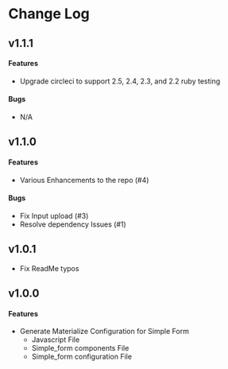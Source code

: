 # Change Log

## v1.1.1

#### Features
- Upgrade circleci to support 2.5, 2.4, 2.3, and 2.2 ruby testing

#### Bugs
- N/A

## v1.1.0

#### Features
- Various Enhancements to the repo (#4)

#### Bugs
- Fix Input upload (#3)
- Resolve dependency Issues (#1)

## v1.0.1
- Fix ReadMe typos

## v1.0.0

#### Features
- Generate Materialize Configuration for Simple Form
  - Javascript File
  - Simple_form components File
  - Simple_form configuration File
